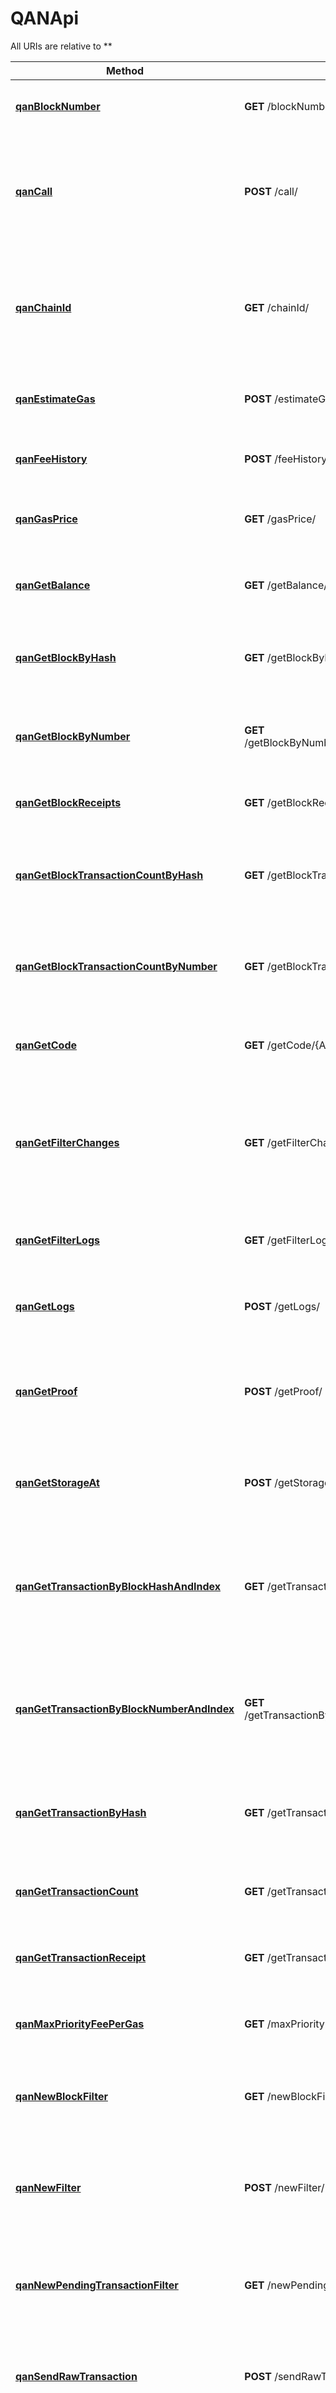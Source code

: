 # QANApi

All URIs are relative to **

Method | HTTP request | Description
------------- | ------------- | -------------
[**qanBlockNumber**](QANApi.md#qanBlockNumber) | **GET** /blockNumber/ | Returns the latest block number of the blockchain.
[**qanCall**](QANApi.md#qanCall) | **POST** /call/ | Executes a new message call immediately without creating a transaction on the block chain.
[**qanChainId**](QANApi.md#qanChainId) | **GET** /chainId/ | Returns the current network/chain ID, used to sign replay-protected transaction introduced in EIP-155.
[**qanEstimateGas**](QANApi.md#qanEstimateGas) | **POST** /estimateGas/ | Returns an estimation of gas for a given transaction.
[**qanFeeHistory**](QANApi.md#qanFeeHistory) | **POST** /feeHistory/ | Returns the collection of historical gas information.
[**qanGasPrice**](QANApi.md#qanGasPrice) | **GET** /gasPrice/ | Returns the current gas price on the network in wei.
[**qanGetBalance**](QANApi.md#qanGetBalance) | **GET** /getBalance/{Address}/ | Returns the balance of the account of given address.
[**qanGetBlockByHash**](QANApi.md#qanGetBlockByHash) | **GET** /getBlockByHash/{Hash}/{TransactionDetailFlag}/ | Returns information of the block matching the given block hash.
[**qanGetBlockByNumber**](QANApi.md#qanGetBlockByNumber) | **GET** /getBlockByNumber/{BlockNumber}/{TransactionDetailFlag}/ | Returns information of the block matching the given block number.
[**qanGetBlockReceipts**](QANApi.md#qanGetBlockReceipts) | **GET** /getBlockReceipts/{BlockNumber}/ | Returns all transaction receipts for a given block.
[**qanGetBlockTransactionCountByHash**](QANApi.md#qanGetBlockTransactionCountByHash) | **GET** /getBlockTransactionCountByHash/{Hash}/ | Returns the number of transactions for the block matching the given block hash.
[**qanGetBlockTransactionCountByNumber**](QANApi.md#qanGetBlockTransactionCountByNumber) | **GET** /getBlockTransactionCountByNumber/{BlockNumber}/ | Returns the number of transactions for the block matching the given block number.
[**qanGetCode**](QANApi.md#qanGetCode) | **GET** /getCode/{Address}/ | Returns the compiled bytecode of a smart contract.
[**qanGetFilterChanges**](QANApi.md#qanGetFilterChanges) | **GET** /getFilterChanges/{FilterId}/ | Polling method for a filter, which returns an array of events that have occurred since the last poll.
[**qanGetFilterLogs**](QANApi.md#qanGetFilterLogs) | **GET** /getFilterLogs/{Id}/ | Returns an array of all logs matching filter with given id.
[**qanGetLogs**](QANApi.md#qanGetLogs) | **POST** /getLogs/ | Returns an array of all logs matching a given filter object.
[**qanGetProof**](QANApi.md#qanGetProof) | **POST** /getProof/ | Returns the account and storage values of the specified account including the Merkle-proof.
[**qanGetStorageAt**](QANApi.md#qanGetStorageAt) | **POST** /getStorageAt/ | Returns the value from a storage position at a given address.
[**qanGetTransactionByBlockHashAndIndex**](QANApi.md#qanGetTransactionByBlockHashAndIndex) | **GET** /getTransactionByBlockHashAndIndex/{blockHash}/{index}/ | Returns information about a transaction given a blockhash and transaction index position.
[**qanGetTransactionByBlockNumberAndIndex**](QANApi.md#qanGetTransactionByBlockNumberAndIndex) | **GET** /getTransactionByBlockNumberAndIndex/{blockNumber}/{index}/ | Returns information about a transaction given a block number and transaction index position.
[**qanGetTransactionByHash**](QANApi.md#qanGetTransactionByHash) | **GET** /getTransactionByHash/{hash}/ | Returns the information about a transaction from a transaction hash.
[**qanGetTransactionCount**](QANApi.md#qanGetTransactionCount) | **GET** /getTransactionCount/{Address}/{BlockNumber}/ | Returns the number of transactions sent from an address.
[**qanGetTransactionReceipt**](QANApi.md#qanGetTransactionReceipt) | **GET** /getTransactionReceipt/{Hash}/ | Returns the receipt of a transaction by transaction hash.
[**qanMaxPriorityFeePerGas**](QANApi.md#qanMaxPriorityFeePerGas) | **GET** /maxPriorityFeePerGas/ | Get the priority fee needed to be included in a block.
[**qanNewBlockFilter**](QANApi.md#qanNewBlockFilter) | **GET** /newBlockFilter/ | Creates a filter in the node, to notify when a new block arrives.
[**qanNewFilter**](QANApi.md#qanNewFilter) | **POST** /newFilter/ | Creates a filter object, based on filter options, to notify when the state changes (logs).
[**qanNewPendingTransactionFilter**](QANApi.md#qanNewPendingTransactionFilter) | **GET** /newPendingTransactionFilter/ | Creates a filter in the node to notify when new pending transactions arrive.
[**qanSendRawTransaction**](QANApi.md#qanSendRawTransaction) | **POST** /sendRawTransaction/ | Creates new message call transaction or a contract creation for signed transactions.
[**qanSyncing**](QANApi.md#qanSyncing) | **GET** /syncing/ | Returns an object with the sync status of the node if the node is out-of-sync and is syncing. Returns null when the node is already in sync.
[**qanUninstallFilter**](QANApi.md#qanUninstallFilter) | **GET** /uninstallFilter/{FilterId}/ | Uninstalls a filter with the given filter id.
[**qanXlinkValid**](QANApi.md#qanXlinkValid) | **GET** /xlinkValid/{Address}/ | Returns the xlink validity time of the account of given address.



## qanBlockNumber

Returns the latest block number of the blockchain.

### Example

```bash
 qanBlockNumber
```

### Parameters

This endpoint does not need any parameter.

### Return type

[**OutputBlockNumber**](OutputBlockNumber.md)

### Authorization

No authorization required

### HTTP request headers

- **Content-Type**: Not Applicable
- **Accept**: application/json, application/problem+json

[[Back to top]](#) [[Back to API list]](../README.md#documentation-for-api-endpoints) [[Back to Model list]](../README.md#documentation-for-models) [[Back to README]](../README.md)


## qanCall

Executes a new message call immediately without creating a transaction on the block chain.

### Example

```bash
 qanCall
```

### Parameters


Name | Type | Description  | Notes
------------- | ------------- | ------------- | -------------
 **inputCall** | [**InputCall**](InputCall.md) |  |

### Return type

[**OutputCall**](OutputCall.md)

### Authorization

No authorization required

### HTTP request headers

- **Content-Type**: application/json
- **Accept**: application/json, application/problem+json

[[Back to top]](#) [[Back to API list]](../README.md#documentation-for-api-endpoints) [[Back to Model list]](../README.md#documentation-for-models) [[Back to README]](../README.md)


## qanChainId

Returns the current network/chain ID, used to sign replay-protected transaction introduced in EIP-155.

### Example

```bash
 qanChainId
```

### Parameters

This endpoint does not need any parameter.

### Return type

[**OutputChainId**](OutputChainId.md)

### Authorization

No authorization required

### HTTP request headers

- **Content-Type**: Not Applicable
- **Accept**: application/json, application/problem+json

[[Back to top]](#) [[Back to API list]](../README.md#documentation-for-api-endpoints) [[Back to Model list]](../README.md#documentation-for-models) [[Back to README]](../README.md)


## qanEstimateGas

Returns an estimation of gas for a given transaction.

### Example

```bash
 qanEstimateGas
```

### Parameters


Name | Type | Description  | Notes
------------- | ------------- | ------------- | -------------
 **inputEstimateGas** | [**InputEstimateGas**](InputEstimateGas.md) |  |

### Return type

[**OutputEstimateGas**](OutputEstimateGas.md)

### Authorization

No authorization required

### HTTP request headers

- **Content-Type**: application/json
- **Accept**: application/json, application/problem+json

[[Back to top]](#) [[Back to API list]](../README.md#documentation-for-api-endpoints) [[Back to Model list]](../README.md#documentation-for-models) [[Back to README]](../README.md)


## qanFeeHistory

Returns the collection of historical gas information.

### Example

```bash
 qanFeeHistory
```

### Parameters


Name | Type | Description  | Notes
------------- | ------------- | ------------- | -------------
 **inputFeeHistory** | [**InputFeeHistory**](InputFeeHistory.md) |  |

### Return type

[**OutputFeeHistory**](OutputFeeHistory.md)

### Authorization

No authorization required

### HTTP request headers

- **Content-Type**: application/json
- **Accept**: application/json, application/problem+json

[[Back to top]](#) [[Back to API list]](../README.md#documentation-for-api-endpoints) [[Back to Model list]](../README.md#documentation-for-models) [[Back to README]](../README.md)


## qanGasPrice

Returns the current gas price on the network in wei.

### Example

```bash
 qanGasPrice
```

### Parameters

This endpoint does not need any parameter.

### Return type

[**OutputGasPrice**](OutputGasPrice.md)

### Authorization

No authorization required

### HTTP request headers

- **Content-Type**: Not Applicable
- **Accept**: application/json, application/problem+json

[[Back to top]](#) [[Back to API list]](../README.md#documentation-for-api-endpoints) [[Back to Model list]](../README.md#documentation-for-models) [[Back to README]](../README.md)


## qanGetBalance

Returns the balance of the account of given address.

### Example

```bash
 qanGetBalance Address=value  BlockNumber=value
```

### Parameters


Name | Type | Description  | Notes
------------- | ------------- | ------------- | -------------
 **address** | **string** | A 20 bytes long hexadecimal value representing an address | [default to null]
 **blockNumber** | **string** | The block number in hexadecimal or decimal format or the string latest, earliest, pending | [optional] [default to latest]

### Return type

[**OutputGetBalance**](OutputGetBalance.md)

### Authorization

No authorization required

### HTTP request headers

- **Content-Type**: Not Applicable
- **Accept**: application/json, application/problem+json

[[Back to top]](#) [[Back to API list]](../README.md#documentation-for-api-endpoints) [[Back to Model list]](../README.md#documentation-for-models) [[Back to README]](../README.md)


## qanGetBlockByHash

Returns information of the block matching the given block hash.

### Example

```bash
 qanGetBlockByHash Hash=value TransactionDetailFlag=value
```

### Parameters


Name | Type | Description  | Notes
------------- | ------------- | ------------- | -------------
 **hash** | **string** | The hash (32 bytes) of the block | [default to null]
 **transactionDetailFlag** | **boolean** | The method returns the full transaction objects when this value is true otherwise, it returns only the hashes of the transactions | [default to false]

### Return type

[**OutputGetBlockByHash**](OutputGetBlockByHash.md)

### Authorization

No authorization required

### HTTP request headers

- **Content-Type**: Not Applicable
- **Accept**: application/json, application/problem+json

[[Back to top]](#) [[Back to API list]](../README.md#documentation-for-api-endpoints) [[Back to Model list]](../README.md#documentation-for-models) [[Back to README]](../README.md)


## qanGetBlockByNumber

Returns information of the block matching the given block number.

### Example

```bash
 qanGetBlockByNumber BlockNumber=value TransactionDetailFlag=value
```

### Parameters


Name | Type | Description  | Notes
------------- | ------------- | ------------- | -------------
 **blockNumber** | **string** | The block number in hexadecimal or decimal format or the string latest, earliest, pending | [default to latest]
 **transactionDetailFlag** | **boolean** | The method returns the full transaction objects when this value is true otherwise, it returns only the hashes of the transactions | [default to false]

### Return type

[**OutputGetBlockByNumber**](OutputGetBlockByNumber.md)

### Authorization

No authorization required

### HTTP request headers

- **Content-Type**: Not Applicable
- **Accept**: application/json, application/problem+json

[[Back to top]](#) [[Back to API list]](../README.md#documentation-for-api-endpoints) [[Back to Model list]](../README.md#documentation-for-models) [[Back to README]](../README.md)


## qanGetBlockReceipts

Returns all transaction receipts for a given block.

### Example

```bash
 qanGetBlockReceipts BlockNumber=value
```

### Parameters


Name | Type | Description  | Notes
------------- | ------------- | ------------- | -------------
 **blockNumber** | **string** | The block number in hexadecimal or decimal format or the string latest, earliest, pending | [default to latest]

### Return type

[**OutputGetBlockReceipts**](OutputGetBlockReceipts.md)

### Authorization

No authorization required

### HTTP request headers

- **Content-Type**: Not Applicable
- **Accept**: application/json, application/problem+json

[[Back to top]](#) [[Back to API list]](../README.md#documentation-for-api-endpoints) [[Back to Model list]](../README.md#documentation-for-models) [[Back to README]](../README.md)


## qanGetBlockTransactionCountByHash

Returns the number of transactions for the block matching the given block hash.

### Example

```bash
 qanGetBlockTransactionCountByHash Hash=value
```

### Parameters


Name | Type | Description  | Notes
------------- | ------------- | ------------- | -------------
 **hash** | **string** | The hash of the block | [default to null]

### Return type

[**OutputGetBlockTransactionCountByHash**](OutputGetBlockTransactionCountByHash.md)

### Authorization

No authorization required

### HTTP request headers

- **Content-Type**: Not Applicable
- **Accept**: application/json, application/problem+json

[[Back to top]](#) [[Back to API list]](../README.md#documentation-for-api-endpoints) [[Back to Model list]](../README.md#documentation-for-models) [[Back to README]](../README.md)


## qanGetBlockTransactionCountByNumber

Returns the number of transactions for the block matching the given block number.

### Example

```bash
 qanGetBlockTransactionCountByNumber BlockNumber=value
```

### Parameters


Name | Type | Description  | Notes
------------- | ------------- | ------------- | -------------
 **blockNumber** | **string** | The block number in hexadecimal or decimal format or the string latest, earliest, pending | [default to null]

### Return type

[**OutputGetBlockTransactionCountByNumber**](OutputGetBlockTransactionCountByNumber.md)

### Authorization

No authorization required

### HTTP request headers

- **Content-Type**: Not Applicable
- **Accept**: application/json, application/problem+json

[[Back to top]](#) [[Back to API list]](../README.md#documentation-for-api-endpoints) [[Back to Model list]](../README.md#documentation-for-models) [[Back to README]](../README.md)


## qanGetCode

Returns the compiled bytecode of a smart contract.

### Example

```bash
 qanGetCode Address=value  BlockNumber=value
```

### Parameters


Name | Type | Description  | Notes
------------- | ------------- | ------------- | -------------
 **address** | **string** | The address of the smart contract from which the bytecode will be obtained | [default to null]
 **blockNumber** | **string** | The block number in hexadecimal or decimal format or the string latest, earliest, pending | [optional] [default to latest]

### Return type

[**OutputGetCode**](OutputGetCode.md)

### Authorization

No authorization required

### HTTP request headers

- **Content-Type**: Not Applicable
- **Accept**: application/json, application/problem+json

[[Back to top]](#) [[Back to API list]](../README.md#documentation-for-api-endpoints) [[Back to Model list]](../README.md#documentation-for-models) [[Back to README]](../README.md)


## qanGetFilterChanges

Polling method for a filter, which returns an array of events that have occurred since the last poll.

### Example

```bash
 qanGetFilterChanges FilterId=value
```

### Parameters


Name | Type | Description  | Notes
------------- | ------------- | ------------- | -------------
 **filterId** | **string** | The filter id that is returned from getFilterChangesnewFilter, getFilterChangesnewBlockFilter or getFilterChangesnewPendingTransactionFilter | [default to null]

### Return type

[**OutputGetFilterChanges**](OutputGetFilterChanges.md)

### Authorization

No authorization required

### HTTP request headers

- **Content-Type**: Not Applicable
- **Accept**: application/json, application/problem+json

[[Back to top]](#) [[Back to API list]](../README.md#documentation-for-api-endpoints) [[Back to Model list]](../README.md#documentation-for-models) [[Back to README]](../README.md)


## qanGetFilterLogs

Returns an array of all logs matching filter with given id.

### Example

```bash
 qanGetFilterLogs Id=value
```

### Parameters


Name | Type | Description  | Notes
------------- | ------------- | ------------- | -------------
 **id** | **string** | The filter ID | [default to null]

### Return type

[**OutputGetFilterLogs**](OutputGetFilterLogs.md)

### Authorization

No authorization required

### HTTP request headers

- **Content-Type**: Not Applicable
- **Accept**: application/json, application/problem+json

[[Back to top]](#) [[Back to API list]](../README.md#documentation-for-api-endpoints) [[Back to Model list]](../README.md#documentation-for-models) [[Back to README]](../README.md)


## qanGetLogs

Returns an array of all logs matching a given filter object.

### Example

```bash
 qanGetLogs
```

### Parameters


Name | Type | Description  | Notes
------------- | ------------- | ------------- | -------------
 **inputGetLogs** | [**InputGetLogs**](InputGetLogs.md) |  |

### Return type

[**OutputGetLogs**](OutputGetLogs.md)

### Authorization

No authorization required

### HTTP request headers

- **Content-Type**: application/json
- **Accept**: application/json, application/problem+json

[[Back to top]](#) [[Back to API list]](../README.md#documentation-for-api-endpoints) [[Back to Model list]](../README.md#documentation-for-models) [[Back to README]](../README.md)


## qanGetProof

Returns the account and storage values of the specified account including the Merkle-proof.

### Example

```bash
 qanGetProof
```

### Parameters


Name | Type | Description  | Notes
------------- | ------------- | ------------- | -------------
 **inputGetProof** | [**InputGetProof**](InputGetProof.md) |  |

### Return type

[**OutputGetProof**](OutputGetProof.md)

### Authorization

No authorization required

### HTTP request headers

- **Content-Type**: application/json
- **Accept**: application/json, application/problem+json

[[Back to top]](#) [[Back to API list]](../README.md#documentation-for-api-endpoints) [[Back to Model list]](../README.md#documentation-for-models) [[Back to README]](../README.md)


## qanGetStorageAt

Returns the value from a storage position at a given address.

### Example

```bash
 qanGetStorageAt
```

### Parameters


Name | Type | Description  | Notes
------------- | ------------- | ------------- | -------------
 **inputGetStorageAt** | [**InputGetStorageAt**](InputGetStorageAt.md) |  |

### Return type

[**OutputGetStorageAt**](OutputGetStorageAt.md)

### Authorization

No authorization required

### HTTP request headers

- **Content-Type**: application/json
- **Accept**: application/json, application/problem+json

[[Back to top]](#) [[Back to API list]](../README.md#documentation-for-api-endpoints) [[Back to Model list]](../README.md#documentation-for-models) [[Back to README]](../README.md)


## qanGetTransactionByBlockHashAndIndex

Returns information about a transaction given a blockhash and transaction index position.

### Example

```bash
 qanGetTransactionByBlockHashAndIndex blockHash=value index=value
```

### Parameters


Name | Type | Description  | Notes
------------- | ------------- | ------------- | -------------
 **blockHash** | **string** |  | [default to null]
 **index** | **string** | An integer of the transaction index position | [default to null]

### Return type

[**OutputGetTransactionByBlockHashAndIndex**](OutputGetTransactionByBlockHashAndIndex.md)

### Authorization

No authorization required

### HTTP request headers

- **Content-Type**: Not Applicable
- **Accept**: application/json, application/problem+json

[[Back to top]](#) [[Back to API list]](../README.md#documentation-for-api-endpoints) [[Back to Model list]](../README.md#documentation-for-models) [[Back to README]](../README.md)


## qanGetTransactionByBlockNumberAndIndex

Returns information about a transaction given a block number and transaction index position.

### Example

```bash
 qanGetTransactionByBlockNumberAndIndex blockNumber=value index=value
```

### Parameters


Name | Type | Description  | Notes
------------- | ------------- | ------------- | -------------
 **blockNumber** | **string** | The block number in hexadecimal or decimal format or the string latest, earliest, pending | [default to null]
 **index** | **string** | An integer of the transaction index position | [default to null]

### Return type

[**OutputGetTransactionByBlockNumberAndIndex**](OutputGetTransactionByBlockNumberAndIndex.md)

### Authorization

No authorization required

### HTTP request headers

- **Content-Type**: Not Applicable
- **Accept**: application/json, application/problem+json

[[Back to top]](#) [[Back to API list]](../README.md#documentation-for-api-endpoints) [[Back to Model list]](../README.md#documentation-for-models) [[Back to README]](../README.md)


## qanGetTransactionByHash

Returns the information about a transaction from a transaction hash.

### Example

```bash
 qanGetTransactionByHash hash=value
```

### Parameters


Name | Type | Description  | Notes
------------- | ------------- | ------------- | -------------
 **hash** | **string** | The hash of a transaction | [default to null]

### Return type

[**OutputGetTransactionByHash**](OutputGetTransactionByHash.md)

### Authorization

No authorization required

### HTTP request headers

- **Content-Type**: Not Applicable
- **Accept**: application/json, application/problem+json

[[Back to top]](#) [[Back to API list]](../README.md#documentation-for-api-endpoints) [[Back to Model list]](../README.md#documentation-for-models) [[Back to README]](../README.md)


## qanGetTransactionCount

Returns the number of transactions sent from an address.

### Example

```bash
 qanGetTransactionCount Address=value BlockNumber=value
```

### Parameters


Name | Type | Description  | Notes
------------- | ------------- | ------------- | -------------
 **address** | **string** | The address from which the transaction count to be checked | [default to null]
 **blockNumber** | **string** | The block number in hexadecimal or decimal format or the string latest, earliest, pending | [default to null]

### Return type

[**OutputGetTransactionCount**](OutputGetTransactionCount.md)

### Authorization

No authorization required

### HTTP request headers

- **Content-Type**: Not Applicable
- **Accept**: application/json, application/problem+json

[[Back to top]](#) [[Back to API list]](../README.md#documentation-for-api-endpoints) [[Back to Model list]](../README.md#documentation-for-models) [[Back to README]](../README.md)


## qanGetTransactionReceipt

Returns the receipt of a transaction by transaction hash.

### Example

```bash
 qanGetTransactionReceipt Hash=value
```

### Parameters


Name | Type | Description  | Notes
------------- | ------------- | ------------- | -------------
 **hash** | **string** | The hash of a transaction | [default to null]

### Return type

[**OutputGetTransactionReceipt**](OutputGetTransactionReceipt.md)

### Authorization

No authorization required

### HTTP request headers

- **Content-Type**: Not Applicable
- **Accept**: application/json, application/problem+json

[[Back to top]](#) [[Back to API list]](../README.md#documentation-for-api-endpoints) [[Back to Model list]](../README.md#documentation-for-models) [[Back to README]](../README.md)


## qanMaxPriorityFeePerGas

Get the priority fee needed to be included in a block.

### Example

```bash
 qanMaxPriorityFeePerGas
```

### Parameters

This endpoint does not need any parameter.

### Return type

[**OutputMaxPriorityFeePerGas**](OutputMaxPriorityFeePerGas.md)

### Authorization

No authorization required

### HTTP request headers

- **Content-Type**: Not Applicable
- **Accept**: application/json, application/problem+json

[[Back to top]](#) [[Back to API list]](../README.md#documentation-for-api-endpoints) [[Back to Model list]](../README.md#documentation-for-models) [[Back to README]](../README.md)


## qanNewBlockFilter

Creates a filter in the node, to notify when a new block arrives.

### Example

```bash
 qanNewBlockFilter
```

### Parameters

This endpoint does not need any parameter.

### Return type

[**OutputNewBlockFilter**](OutputNewBlockFilter.md)

### Authorization

No authorization required

### HTTP request headers

- **Content-Type**: Not Applicable
- **Accept**: application/json, application/problem+json

[[Back to top]](#) [[Back to API list]](../README.md#documentation-for-api-endpoints) [[Back to Model list]](../README.md#documentation-for-models) [[Back to README]](../README.md)


## qanNewFilter

Creates a filter object, based on filter options, to notify when the state changes (logs).

### Example

```bash
 qanNewFilter
```

### Parameters


Name | Type | Description  | Notes
------------- | ------------- | ------------- | -------------
 **inputNewFilter** | [**InputNewFilter**](InputNewFilter.md) |  |

### Return type

[**OutputNewFilter**](OutputNewFilter.md)

### Authorization

No authorization required

### HTTP request headers

- **Content-Type**: application/json
- **Accept**: application/json, application/problem+json

[[Back to top]](#) [[Back to API list]](../README.md#documentation-for-api-endpoints) [[Back to Model list]](../README.md#documentation-for-models) [[Back to README]](../README.md)


## qanNewPendingTransactionFilter

Creates a filter in the node to notify when new pending transactions arrive.

### Example

```bash
 qanNewPendingTransactionFilter
```

### Parameters

This endpoint does not need any parameter.

### Return type

[**OutputNewPendingTransactionFilter**](OutputNewPendingTransactionFilter.md)

### Authorization

No authorization required

### HTTP request headers

- **Content-Type**: Not Applicable
- **Accept**: application/json, application/problem+json

[[Back to top]](#) [[Back to API list]](../README.md#documentation-for-api-endpoints) [[Back to Model list]](../README.md#documentation-for-models) [[Back to README]](../README.md)


## qanSendRawTransaction

Creates new message call transaction or a contract creation for signed transactions.

### Example

```bash
 qanSendRawTransaction
```

### Parameters


Name | Type | Description  | Notes
------------- | ------------- | ------------- | -------------
 **inputSendRawTransaction** | [**InputSendRawTransaction**](InputSendRawTransaction.md) |  |

### Return type

[**OutputSendRawTransaction**](OutputSendRawTransaction.md)

### Authorization

No authorization required

### HTTP request headers

- **Content-Type**: application/json
- **Accept**: application/json, application/problem+json

[[Back to top]](#) [[Back to API list]](../README.md#documentation-for-api-endpoints) [[Back to Model list]](../README.md#documentation-for-models) [[Back to README]](../README.md)


## qanSyncing

Returns an object with the sync status of the node if the node is out-of-sync and is syncing. Returns null when the node is already in sync.

### Example

```bash
 qanSyncing
```

### Parameters

This endpoint does not need any parameter.

### Return type

[**OutputSyncing**](OutputSyncing.md)

### Authorization

No authorization required

### HTTP request headers

- **Content-Type**: Not Applicable
- **Accept**: application/json, application/problem+json

[[Back to top]](#) [[Back to API list]](../README.md#documentation-for-api-endpoints) [[Back to Model list]](../README.md#documentation-for-models) [[Back to README]](../README.md)


## qanUninstallFilter

Uninstalls a filter with the given filter id.

### Example

```bash
 qanUninstallFilter FilterId=value
```

### Parameters


Name | Type | Description  | Notes
------------- | ------------- | ------------- | -------------
 **filterId** | **string** | The filter ID that needs to be uninstalled. It should always be called when watch is no longer needed. Additionally, Filters timeout when they aren't requested with getFilterChanges for a period of time | [default to null]

### Return type

[**OutputUninstallFilter**](OutputUninstallFilter.md)

### Authorization

No authorization required

### HTTP request headers

- **Content-Type**: Not Applicable
- **Accept**: application/json, application/problem+json

[[Back to top]](#) [[Back to API list]](../README.md#documentation-for-api-endpoints) [[Back to Model list]](../README.md#documentation-for-models) [[Back to README]](../README.md)


## qanXlinkValid

Returns the xlink validity time of the account of given address.

### Example

```bash
 qanXlinkValid Address=value
```

### Parameters


Name | Type | Description  | Notes
------------- | ------------- | ------------- | -------------
 **address** | **string** |  | [default to null]

### Return type

[**OutputXlinkValid**](OutputXlinkValid.md)

### Authorization

No authorization required

### HTTP request headers

- **Content-Type**: Not Applicable
- **Accept**: application/json, application/problem+json

[[Back to top]](#) [[Back to API list]](../README.md#documentation-for-api-endpoints) [[Back to Model list]](../README.md#documentation-for-models) [[Back to README]](../README.md)

